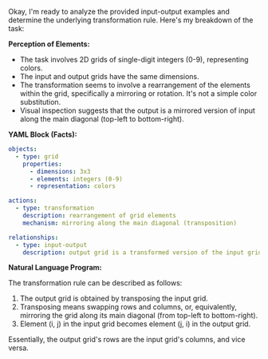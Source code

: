 Okay, I'm ready to analyze the provided input-output examples and determine the underlying transformation rule. Here's my breakdown of the task:

**Perception of Elements:**

*   The task involves 2D grids of single-digit integers (0-9), representing colors.
*   The input and output grids have the same dimensions.
*   The transformation seems to involve a rearrangement of the elements within the grid, specifically a mirroring or rotation. It's not a simple color substitution.
*   Visual inspection suggests that the output is a mirrored version of input along the main diagonal (top-left to bottom-right).

**YAML Block (Facts):**


```yaml
objects:
  - type: grid
    properties:
      - dimensions: 3x3
      - elements: integers (0-9)
      - representation: colors

actions:
  - type: transformation
    description: rearrangement of grid elements
    mechanism: mirroring along the main diagonal (transposition)

relationships:
  - type: input-output
    description: output grid is a transformed version of the input grid
```


**Natural Language Program:**

The transformation rule can be described as follows:

1.  The output grid is obtained by transposing the input grid.
2.  Transposing means swapping rows and columns, or, equivalently, mirroring the grid along its main diagonal (from top-left to bottom-right).
3.  Element (i, j) in the input grid becomes element (j, i) in the output grid.

Essentially, the output grid's rows are the input grid's columns, and vice versa.
